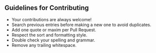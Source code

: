 ## Guidelines for Contributing

* Your contributions are always welcome!
* Search previous entries before making a new one to avoid duplicates.
* Add one quote or maxim per Pull Request.
* Respect the sort and formatting style.
* Double check your spelling and grammar.
* Remove any trailing whitespace.


